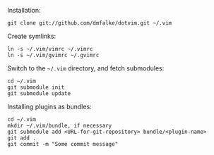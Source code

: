 Installation:

    git clone git://github.com/dmfalke/dotvim.git ~/.vim

Create symlinks:

    ln -s ~/.vim/vimrc ~/.vimrc
    ln -s ~/.vim/gvimrc ~/.gvimrc

Switch to the `~/.vim` directory, and fetch submodules:

    cd ~/.vim
    git submodule init
    git submodule update


Installing plugins as bundles:

    cd ~/.vim
    mkdir ~/.vim/bundle, if necessary
    git submodule add <URL-for-git-repository> bundle/<plugin-name>
    git add .
    git commit -m "Some commit message"


